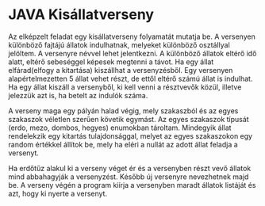 # JAVA Kisállatverseny  

Az elképzelt feladat egy kisállatverseny folyamatát mutatja be. A versenyen különböző fajtájú állatok indulhatnak, melyeket különböző osztállyal jelöltem. A versenyre névvel lehet jelentkezni. A különböző állatok eltérő idő alatt, eltérő sebeséggel képesek megtenni a távot. Ha egy állat elfárad(elfogy a kitartása) kiszállhat a versenyzésből. Egy versenyen alapértelmezetten 5 állat vehet részt, de ettől eltérő számú állat is indulhat. Ha egy állat kiszáll a versenyből, ki kell venni a résztvevők közül, illetve jelezzük azt is, ha betelt az indulók száma. 

A  verseny maga egy pályán halad végig, mely szakaszból és az egyes szakaszok véletlen szerűen követik egymást. Az egyes szakaszok típusát (erdo, mezo, dombos, hegyes)  enumokban tároltam.
Mindegyik állat rendelekzik egy kitartás tulajdonsággal, melyet az egyes szakaszokon egy random értékkel állítok be, mely ha eléri a nullát az adott állat feladja a versenyt. 

Ha erdőtűz alakul ki a verseny véget ér és a versenyben részt vevő állatok mind abbahagyják a versenyzést. Később új versenyre nevezhetnek majd be. A verseny végén a program kiírja a versenyben maradt állatok listáját és azt, hogy ki nyerte a versenyt.   
